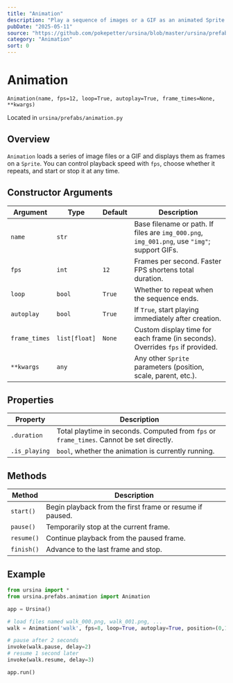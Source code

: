 ```yaml
---
title: "Animation"
description: "Play a sequence of images or a GIF as an animated Sprite."
pubDate: "2025-05-11"
source: "https://github.com/pokepetter/ursina/blob/master/ursina/prefabs/animation.py"
category: "Animation"
sort: 0
---
```


# Animation

`Animation(name, fps=12, loop=True, autoplay=True, frame_times=None, **kwargs)`

Located in `ursina/prefabs/animation.py`

## Overview

`Animation` loads a series of image files or a GIF and displays them as frames on a `Sprite`. You can control playback speed with `fps`, choose whether it repeats, and start or stop it at any time.

## Constructor Arguments

| Argument      | Type            | Default   | Description                                                                                     |
|---------------|-----------------|-----------|-------------------------------------------------------------------------------------------------|
| `name`        | `str`           |           | Base filename or path. If files are `img_000.png`, `img_001.png`, use `"img"`; support GIFs.   |
| `fps`         | `int`           | `12`      | Frames per second. Faster FPS shortens total duration.                                         |
| `loop`        | `bool`          | `True`    | Whether to repeat when the sequence ends.                                                      |
| `autoplay`    | `bool`          | `True`    | If `True`, start playing immediately after creation.                                           |
| `frame_times` | `list[float]`   | `None`    | Custom display time for each frame (in seconds). Overrides `fps` if provided.                  |
| `**kwargs`    | `any`           |           | Any other `Sprite` parameters (position, scale, parent, etc.).                                 |

## Properties

| Property    | Description                                                                                |
|-------------|--------------------------------------------------------------------------------------------|
| `.duration` | Total playtime in seconds. Computed from `fps` or `frame_times`. Cannot be set directly.  |
| `.is_playing` | `bool`, whether the animation is currently running.                                      |

## Methods

| Method        | Description                                                             |
|---------------|-------------------------------------------------------------------------|
| `start()`     | Begin playback from the first frame or resume if paused.               |
| `pause()`     | Temporarily stop at the current frame.                                  |
| `resume()`    | Continue playback from the paused frame.                                |
| `finish()`    | Advance to the last frame and stop.                                     |

## Example

```python
from ursina import *
from ursina.prefabs.animation import Animation

app = Ursina()

# load files named walk_000.png, walk_001.png, ...
walk = Animation('walk', fps=8, loop=True, autoplay=True, position=(0,1,0))

# pause after 2 seconds
invoke(walk.pause, delay=2)
# resume 1 second later
invoke(walk.resume, delay=3)

app.run()
```